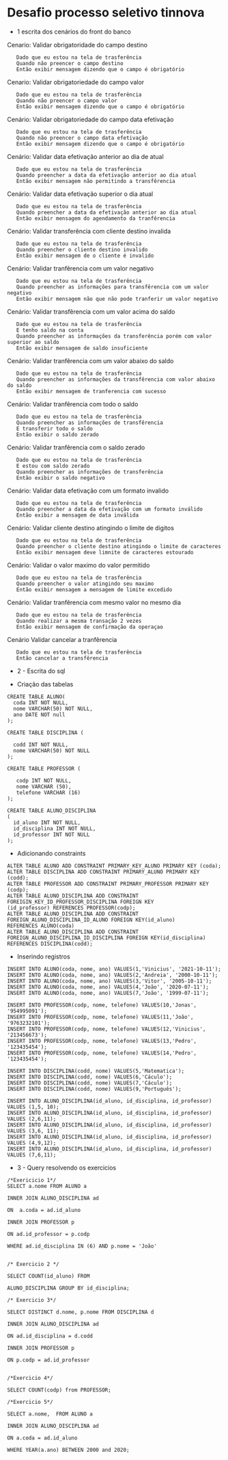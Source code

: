 # Desafio processo seletivo tinnova

* 1 escrita dos cenários do front do banco 

Cenario: Validar obrigatoridade do campo destino
```
   Dado que eu estou na tela de trasferência
   Quando não preencer o campo destino
   Então exibir mensagem dizendo que o campo é obrigatório
```

Cenario: Validar obrigatoriedade do campo valor
```
   Dado que eu estou na tela de trasferência
   Quando não preencer o campo valor
   Então exibir mensagem dizendo que o campo é obrigatório
```

Cenário: Validar obrigatoriedade do campo data efetivação
```
   Dado que eu estou na tela de trasferência
   Quando não preencer o campo data efetivação
   Então exibir mensagem dizendo que o campo é obrigatório
```

Cenário: Validar data efetivação anterior ao dia de atual
```
   Dado que eu estou na tela de trasferência
   Quando preencher a data da efetivação anterior ao dia atual
   Então exibir mensagem não permitindo a transfêrencia
```

Cenário: Validar data efetivação superior o dia atual

```
   Dado que eu estou na tela de trasferência
   Quando preencher a data da efetivação anterior ao dia atual
   Então exibir mensagem do agendamento da tranfêrencia
```
Cenário: Validar transferência com cliente destino invalida

```
   Dado que eu estou na tela de trasferência
   Quando preencher o cliente destino invalido
   Então exibir mensagem de o cliente é invalido
```
Cenário: Validar tranfêrencia com um valor negativo

```
   Dado que eu estou na tela de trasferência
   Quando preencher as informações para transfêrencia com um valor negativo
   Então exibir mensagem não que não pode tranferir um valor negativo
```
Cenário: Validar transfêrencia com um valor acima do saldo

```
   Dado que eu estou na tela de trasferência
   E tenho saldo na conta
   Quando preencher as informações da transferência porém com valor superior ao saldo
   Então exibir mensagem de saldo insuficiente
```
Cenário: Validar tranfêrencia com um valor abaixo do saldo

```
   Dado que eu estou na tela de trasferência
   Quando preencher as informações da transfêrencia com valor abaixo do saldo
   Então exibir mensagem de tranferencia com sucesso
```
Cenário: Validar tranfêrencia com todo o saldo

```
   Dado que eu estou na tela de trasferência
   Quando preencher as informações de transfêrencia
   E transferir todo o saldo
   Então exibir o saldo zerado
```
Cenário: Validar tranfêrencia com o saldo zerado

```
   Dado que eu estou na tela de trasferência
   E estou com saldo zerado
   Quando preencher as informações de transferência 
   Então exibir o saldo negativo
```
Cenário: Validar data efetivação com um formato invalido

```
   Dado que eu estou na tela de trasferência
   Quando preencher a data da efetivação com um formato inválido
   Então exibir a mensagem de data inválida
```
Cenário: Validar cliente destino atingindo o limite de digitos

```
   Dado que eu estou na tela de trasferência
   Quando preencher o cliente destino atingindo o limite de caracteres
   Então exibir mensagem deve limnite de caracteres estourado
```
Cenário: Validar o valor maximo do valor permitido

```
   Dado que eu estou na tela de trasferência
   Quando preencher o valor atingindo seu maximo
   Então exibir mensagem a mensagem de limite excedido
```
Cenário: Validar tranfêrencia com mesmo valor no mesmo dia

```
   Dado que eu estou na tela de trasferência
   Quando realizar a mesma transação 2 vezes
   Então exibir mensagem de confirmação da operaçao
```
Cenário Validar cancelar a tranfêrencia

```
   Dado que eu estou na tela de trasferência
   Então cancelar a transfêrencia
```

* 2 - Escrita do sql

* Criação das tabelas
  
```
CREATE TABLE ALUNO(
  coda INT NOT NULL,
  nome VARCHAR(50) NOT NULL,
  ano DATE NOT null
);

CREATE TABLE DISCIPLINA (
  
  codd INT NOT NULL,
  nome VARCHAR(50) NOT NULL
); 

CREATE TABLE PROFESSOR (
   
   codp INT NOT NULL,
   nome VARCHAR (50),
   telefone VARCHAR (16)
);

CREATE TABLE ALUNO_DISCIPLINA
(
  id_aluno INT NOT NULL,
  id_disciplina INT NOT NULL,
  id_professor INT NOT NULL
);
```

* Adicionando constraints
  
```
ALTER TABLE ALUNO ADD CONSTRAINT PRIMARY_KEY_ALUNO PRIMARY KEY (coda);
ALTER TABLE DISCIPLINA ADD CONSTRAINT PRIMARY_ALUNO PRIMARY KEY (codd);
ALTER TABLE PROFESSOR ADD CONSTRAINT PRIMARY_PROFESSOR PRIMARY KEY (codp);
ALTER TABLE ALUNO_DISCIPLINA ADD CONSTRAINT FOREIGIN_KEY_ID_PROFESSOR_DISCIPLINA FOREIGN KEY
(id_professor) REFERENCES PROFESSOR(codp);
ALTER TABLE ALUNO_DISCIPLINA ADD CONSTRAINT FOREIGN_ALUNO_DISCIPLINA_ID_ALUNO FOREIGN KEY(id_aluno)
REFERENCES ALUNO(coda)
ALTER TABLE ALUNO_DISCIPLINA ADD CONSTRAINT FOREIGN_ALUNO_DISCIPLINA_ID_DISCIPLINA FOREIGN KEY(id_disciplina)
REFERENCES DISCIPLINA(codd); 
```

* Inserindo registros
  
```
INSERT INTO ALUNO(coda, nome, ano) VALUES(1,'Vinicius', '2021-10-11');
INSERT INTO ALUNO(coda, nome, ano) VALUES(2,'Andreia', '2000-10-11');
INSERT INTO ALUNO(coda, nome, ano) VALUES(3,'Vitor', '2005-10-11');
INSERT INTO ALUNO(coda, nome, ano) VALUES(4,'João', '2020-07-11');
INSERT INTO ALUNO(coda, nome, ano) VALUES(7,'João', '1999-07-11');

INSERT INTO PROFESSOR(codp, nome, telefone) VALUES(10,'Jonas', '954995091');
INSERT INTO PROFESSOR(codp, nome, telefone) VALUES(11,'João', '9763232101');
INSERT INTO PROFESSOR(codp, nome, telefone) VALUES(12,'Vinicius', '213456673');
INSERT INTO PROFESSOR(codp, nome, telefone) VALUES(13,'Pedro', '123435454');
INSERT INTO PROFESSOR(codp, nome, telefone) VALUES(14,'Pedro', '123435454');

INSERT INTO DISCIPLINA(codd, nome) VALUES(5,'Matematica');
INSERT INTO DISCIPLINA(codd, nome) VALUES(6,'Cáculo');
INSERT INTO DISCIPLINA(codd, nome) VALUES(7,'Cáculo');
INSERT INTO DISCIPLINA(codd, nome) VALUES(9,'Português');

INSERT INTO ALUNO_DISCIPLINA(id_aluno, id_disciplina, id_professor) VALUES (1,5, 10);
INSERT INTO ALUNO_DISCIPLINA(id_aluno, id_disciplina, id_professor) VALUES (2,6,11);
INSERT INTO ALUNO_DISCIPLINA(id_aluno, id_disciplina, id_professor) VALUES (3,6, 11);
INSERT INTO ALUNO_DISCIPLINA(id_aluno, id_disciplina, id_professor) VALUES (4,9,12);
INSERT INTO ALUNO_DISCIPLINA(id_aluno, id_disciplina, id_professor) VALUES (7,6,11);
```

* 3 - Query resolvendo os exercicios

```
/*Exericicio 1*/
SELECT a.nome FROM ALUNO a

INNER JOIN ALUNO_DISCIPLINA ad

ON  a.coda = ad.id_aluno

INNER JOIN PROFESSOR p

ON ad.id_professor = p.codp

WHERE ad.id_disciplina IN (6) AND p.nome = 'João'


/* Exercicio 2 */

SELECT COUNT(id_aluno) FROM

ALUNO_DISCIPLINA GROUP BY id_disciplina;

/* Exercicio 3*/

SELECT DISTINCT d.nome, p.nome FROM DISCIPLINA d

INNER JOIN ALUNO_DISCIPLINA ad

ON ad.id_disciplina = d.codd

INNER JOIN PROFESSOR p

ON p.codp = ad.id_professor


/*Exercicio 4*/

SELECT COUNT(codp) from PROFESSOR;

/*Exercicio 5*/

SELECT a.nome,  FROM ALUNO a

INNER JOIN ALUNO_DISCIPLINA ad

ON a.coda = ad.id_aluno

WHERE YEAR(a.ano) BETWEEN 2000 and 2020;
```
